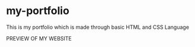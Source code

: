 # my-portfolio
This is my portfolio which is made through basic HTML and CSS Language

PREVIEW OF MY WEBSITE

